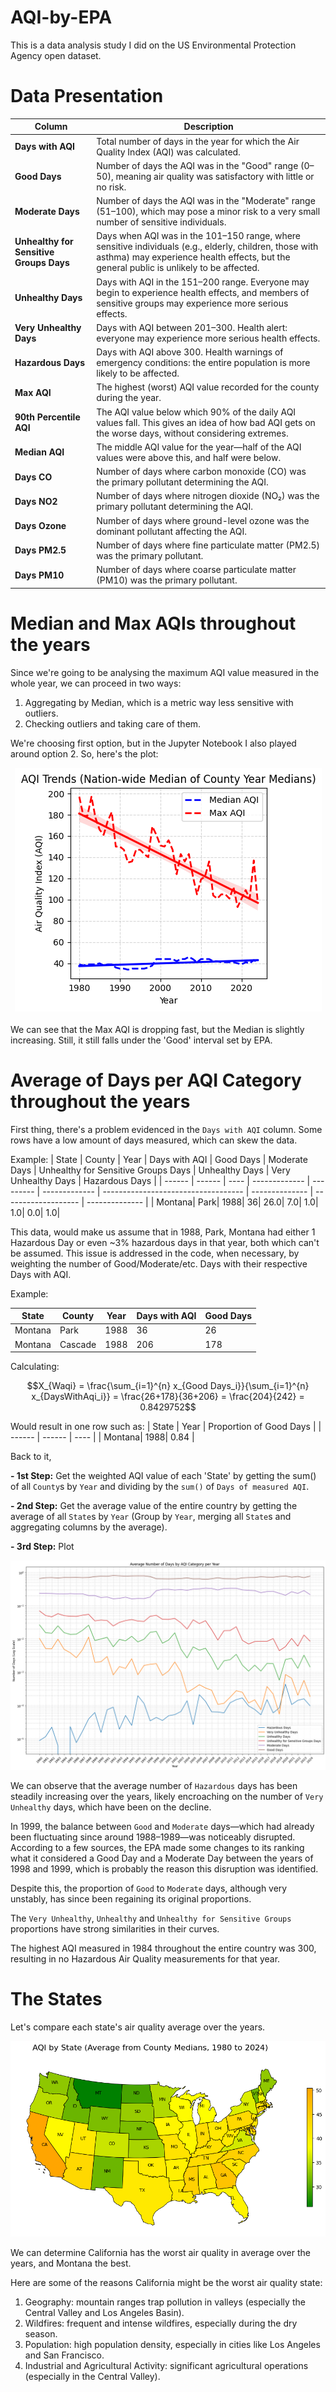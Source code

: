 # AQI-by-EPA
This is a data analysis study I did on the US Environmental Protection Agency open dataset.

# Data Presentation

| **Column**                              | **Description**                                                                                                                                                                                    |
| --------------------------------------- | -------------------------------------------------------------------------------------------------------------------------------------------------------------------------------------------------- |
| **Days with AQI**                       | Total number of days in the year for which the Air Quality Index (AQI) was calculated.                                                                                                             |
| **Good Days**                           | Number of days the AQI was in the "Good" range (0–50), meaning air quality was satisfactory with little or no risk.                                                                                |
| **Moderate Days**                       | Number of days the AQI was in the "Moderate" range (51–100), which may pose a minor risk to a very small number of sensitive individuals.                                                          |
| **Unhealthy for Sensitive Groups Days** | Days when AQI was in the 101–150 range, where sensitive individuals (e.g., elderly, children, those with asthma) may experience health effects, but the general public is unlikely to be affected. |
| **Unhealthy Days**                      | Days with AQI in the 151–200 range. Everyone may begin to experience health effects, and members of sensitive groups may experience more serious effects.                                          |
| **Very Unhealthy Days**                 | Days with AQI between 201–300. Health alert: everyone may experience more serious health effects.                                                                                                  |
| **Hazardous Days**                      | Days with AQI above 300. Health warnings of emergency conditions: the entire population is more likely to be affected.                                                                             |
| **Max AQI**                             | The highest (worst) AQI value recorded for the county during the year.                                                                                                                             |
| **90th Percentile AQI**                 | The AQI value below which 90% of the daily AQI values fall. This gives an idea of how bad AQI gets on the worse days, without considering extremes.                                                |
| **Median AQI**                          | The middle AQI value for the year—half of the AQI values were above this, and half were below.                                                                                                     |
| **Days CO**                             | Number of days where carbon monoxide (CO) was the primary pollutant determining the AQI.                                                                                                           |
| **Days NO2**                            | Number of days where nitrogen dioxide (NO₂) was the primary pollutant determining the AQI.                                                                                                         |
| **Days Ozone**                          | Number of days where ground-level ozone was the dominant pollutant affecting the AQI.                                                                                                              |
| **Days PM2.5**                          | Number of days where fine particulate matter (PM2.5) was the primary pollutant.                                                                                                                    |
| **Days PM10**                           | Number of days where coarse particulate matter (PM10) was the primary pollutant.                                                                                                                   |

# Median and Max AQIs throughout the years

Since we're going to be analysing the maximum AQI value measured in the whole year, we can proceed in two ways:

1. Aggregating by Median, which is a metric way less sensitive with outliers.
2. Checking outliers and taking care of them.

We're choosing first option, but in the Jupyter Notebook I also played around option 2. So, here's the plot:
</br>
<div align="center">
  <img src="plots/AQI_trends.png"/>
</div>
</br>
We can see that the Max AQI is dropping fast, but the Median is slightly increasing. Still, it still falls under the 'Good' interval set by EPA.

# Average of Days per AQI Category throughout the years

First thing, there's a problem evidenced in the `Days with AQI` column. Some rows have a low amount of days measured, which can skew the data.

Example:
| State  | County | Year | Days with AQI | Good Days | Moderate Days | Unhealthy for Sensitive Groups Days | Unhealthy Days | Very Unhealthy Days | Hazardous Days |
| ------ | ------ | ---- | ------------- | --------- | ------------- | ----------------------------------- | -------------- | ------------------- | -------------- |
| Montana|	  Park|	 1988|	           36|	     26.0|	          7.0|                                	1.0|	           1.0|	                 0.0|            	1.0|

This data, would make us assume that in 1988, Park, Montana had either 1 Hazardous Day or even ~3% hazardous days in that year, both which can't be assumed. This issue is addressed in the code, when necessary, by weighting the number of Good/Moderate/etc.  Days with their respective Days with AQI.

Example:

| State | County | Year | Days with AQI | Good Days |
| ------ | ------ | ---- | ------------- | --------- |
| Montana|	  Park|	 1988|	           36| 26        |
| Montana| Cascade|	 1988|	          206|   178     |

Calculating:

$$X_{Waqi} = \frac{\sum_{i=1}^{n} x_{Good Days_i}}{\sum_{i=1}^{n} x_{DaysWithAqi_i}} = \frac{26+178}{36+206} = \frac{204}{242} = 0.8429752$$

Would result in one row such as:
| State  | Year | Proportion of Good Days |
| ------ | ------ | ---- |
| Montana|	 1988| 0.84        |

Back to it,

**- 1st Step:** Get the weighted AQI value of each 'State' by getting the sum() of all `County`s by `Year` and dividing by the `sum()` of `Days of measured AQI`.

**- 2nd Step:** Get the average value of the entire country by getting the average of all `State`s by `Year` (Group by `Year`, merging all `State`s and aggregating columns by the average).

**- 3rd Step:** Plot

![AQI_throughout_years Image Plot](plots/AQI_throughout_years.png)

We can observe that the average number of `Hazardous` days has been steadily increasing over the years, likely encroaching on the number of `Very Unhealthy` days, which have been on the decline.

In 1999, the balance between `Good` and `Moderate` days—which had already been fluctuating since around 1988–1989—was noticeably disrupted. According to a few sources, the EPA made some changes to its ranking what it considered a Good Day and a Moderate Day between the years of 1998 and 1999, which is probably the reason this disruption was identified.

Despite this, the proportion of `Good` to `Moderate` days, although very unstably, has since been regaining its original proportions.

The `Very Unhealthy`, `Unhealthy` and `Unhealthy for Sensitive Groups` proportions have strong similarities in their curves.

The highest AQI measured in 1984 throughout the entire country was 300, resulting in no Hazardous Air Quality measurements for that year.

# The States

Let's compare each state's air quality average over the years.

![AQI_by_state Image Plot](plots/AQI_by_state.png)

We can determine California has the worst air quality in average over the years, and Montana the best.

Here are some of the reasons California might be the worst air quality state:
1. Geography: mountain ranges trap pollution in valleys (especially the Central Valley and Los Angeles Basin).
2. Wildfires: frequent and intense wildfires, especially during the dry season.
3. Population: high population density, especially in cities like Los Angeles and San Francisco.
4. Industrial and Agricultural Activity: significant agricultural operations (especially in the Central Valley).
